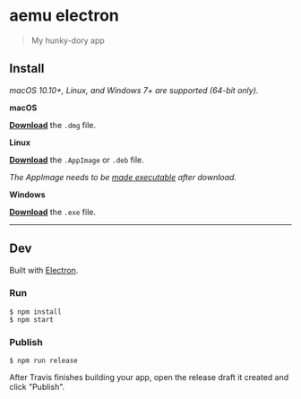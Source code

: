 # aemu electron

> My hunky-dory app


## Install

*macOS 10.10+, Linux, and Windows 7+ are supported (64-bit only).*

**macOS**

[**Download**](https://github.com/pokowaka@gmail.com/undefined/releases/latest) the `.dmg` file.

**Linux**

[**Download**](https://github.com/pokowaka@gmail.com/undefined/releases/latest) the `.AppImage` or `.deb` file.

*The AppImage needs to be [made executable](http://discourse.appimage.org/t/how-to-make-an-appimage-executable/80) after download.*

**Windows**

[**Download**](https://github.com/pokowaka@gmail.com/undefined/releases/latest) the `.exe` file.


---


## Dev

Built with [Electron](https://electronjs.org).

### Run

```
$ npm install
$ npm start
```

### Publish

```
$ npm run release
```

After Travis finishes building your app, open the release draft it created and click "Publish".
